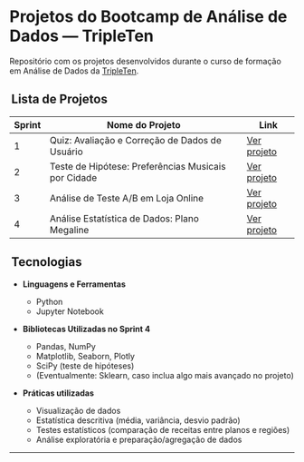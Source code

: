 # Projetos do Bootcamp de Análise de Dados — TripleTen

Repositório com os projetos desenvolvidos durante o curso de formação em Análise de Dados da [TripleTen](https://tripleten.com).

##  Lista de Projetos

| Sprint | Nome do Projeto                                    | Link |
|--------|----------------------------------------------------|------|
| 1      | Quiz: Avaliação e Correção de Dados de Usuário     | [Ver projeto](https://github.com/gschmidel19/sprint-01-quiz-qualidade-dados/tree/main/sprint-01-quiz-qualidade-dados) |
| 2      | Teste de Hipótese: Preferências Musicais por Cidade | [Ver projeto](https://github.com/gschmidel19/sprint-02-preferencias-musicais-cidades/tree/main/sprint-02-preferencias-musicais-cidades) |
| 3      | Análise de Teste A/B em Loja Online                | [Ver projeto](https://github.com/gschmidel19/sprint-3-ab-test-analysis/tree/main/sprint-3-ab-test-analysis) |
| 4      | Análise Estatística de Dados: Plano Megaline       | [Ver projeto](https://github.com/gschmidel19/Sprint_4_Megaline/tree/main/Sprint_4_Megaline) |

##  Tecnologias
- **Linguagens e Ferramentas**  
  - Python  
  - Jupyter Notebook  

- **Bibliotecas Utilizadas no Sprint 4**  
  - Pandas, NumPy  
  - Matplotlib, Seaborn, Plotly  
  - SciPy (teste de hipóteses)  
  - (Eventualmente: Sklearn, caso inclua algo mais avançado no projeto)

- **Práticas utilizadas**  
  - Visualização de dados  
  - Estatística descritiva (média, variância, desvio padrão)  
  - Testes estatísticos (comparação de receitas entre planos e regiões)  
  - Análise exploratória e preparação/agregação de dados

---






